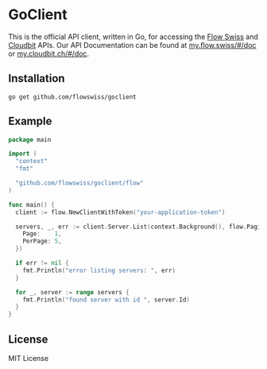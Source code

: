 # GoClient
This is the official API client, written in Go, for accessing the
[Flow Swiss](https://flow.swiss/) and [Cloudbit](https://www.cloudbit.ch/)
APIs. Our API Documentation can be found at [my.flow.swiss/#/doc](https://my.flow.swiss/#/doc)
or [my.cloudbit.ch/#/doc](https://my.cloudbit.ch/#/doc).

## Installation
```
go get github.com/flowswiss/goclient
```

## Example
```go
package main

import (
  "context"
  "fmt"

  "github.com/flowswiss/goclient/flow"
)

func main() {
  client := flow.NewClientWithToken("your-application-token")

  servers, _, err := client.Server.List(context.Background(), flow.PaginationOptions{
    Page:    1,
    PerPage: 5,
  })

  if err != nil {
    fmt.Println("error listing servers: ", err)
  }

  for _, server := range servers {
    fmt.Println("found server with id ", server.Id)
  }
}
```

## License
MIT License
